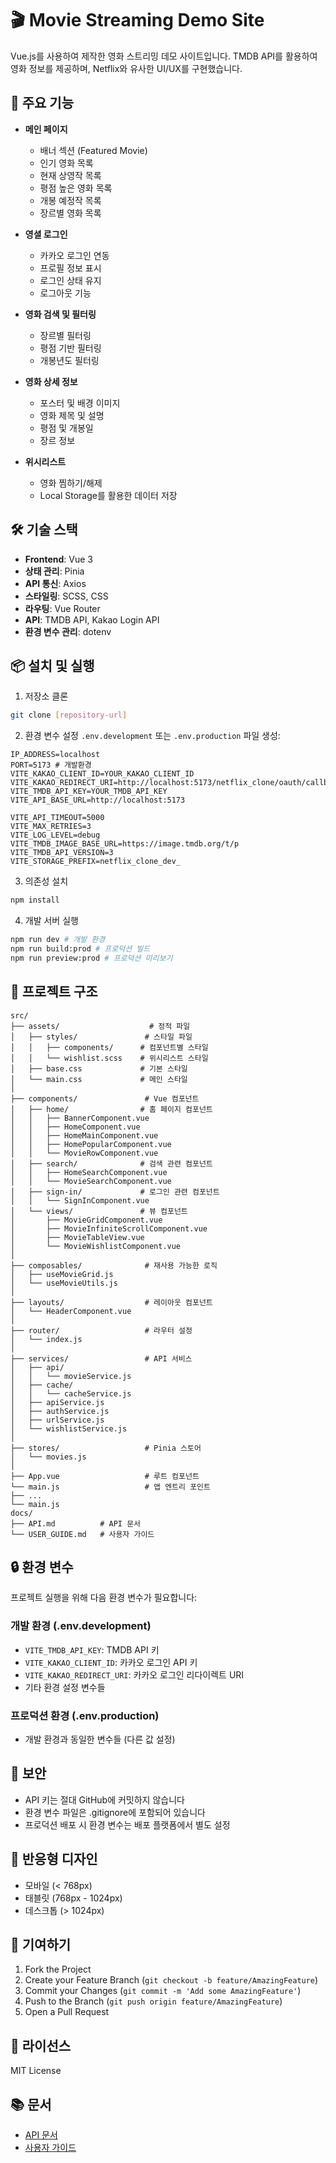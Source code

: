 # 🎬 Movie Streaming Demo Site

Vue.js를 사용하여 제작한 영화 스트리밍 데모 사이트입니다. TMDB API를 활용하여 영화 정보를 제공하며, Netflix와 유사한 UI/UX를 구현했습니다.

## 🚀 주요 기능

- **메인 페이지**
  - 배너 섹션 (Featured Movie)
  - 인기 영화 목록
  - 현재 상영작 목록
  - 평점 높은 영화 목록
  - 개봉 예정작 목록
  - 장르별 영화 목록

- **영셜 로그인**
  - 카카오 로그인 연동
  - 프로필 정보 표시
  - 로그인 상태 유지
  - 로그아웃 기능

- **영화 검색 및 필터링**
  - 장르별 필터링
  - 평점 기반 필터링
  - 개봉년도 필터링

- **영화 상세 정보**
  - 포스터 및 배경 이미지
  - 영화 제목 및 설명
  - 평점 및 개봉일
  - 장르 정보

- **위시리스트**
  - 영화 찜하기/해제
  - Local Storage를 활용한 데이터 저장

## 🛠 기술 스택

- **Frontend**: Vue 3
- **상태 관리**: Pinia
- **API 통신**: Axios
- **스타일링**: SCSS, CSS
- **라우팅**: Vue Router
- **API**: TMDB API, Kakao Login API
- **환경 변수 관리**: dotenv

## 📦 설치 및 실행

1. 저장소 클론
```bash
git clone [repository-url]
```

2. 환경 변수 설정
`.env.development` 또는 `.env.production` 파일 생성:
```plaintext
IP_ADDRESS=localhost
PORT=5173 # 개발환경
VITE_KAKAO_CLIENT_ID=YOUR_KAKAO_CLIENT_ID
VITE_KAKAO_REDIRECT_URI=http://localhost:5173/netflix_clone/oauth/callback/kakao
VITE_TMDB_API_KEY=YOUR_TMDB_API_KEY
VITE_API_BASE_URL=http://localhost:5173

VITE_API_TIMEOUT=5000
VITE_MAX_RETRIES=3
VITE_LOG_LEVEL=debug
VITE_TMDB_IMAGE_BASE_URL=https://image.tmdb.org/t/p
VITE_TMDB_API_VERSION=3
VITE_STORAGE_PREFIX=netflix_clone_dev_
```

3. 의존성 설치
```bash
npm install
```

4. 개발 서버 실행
```bash
npm run dev # 개발 환경
npm run build:prod # 프로덕션 빌드
npm run preview:prod # 프로덕션 미리보기
```

## 📁 프로젝트 구조

```
src/
├── assets/                    # 정적 파일
│   ├── styles/               # 스타일 파일
│   │   ├── components/      # 컴포넌트별 스타일
│   │   └── wishlist.scss    # 위시리스트 스타일
│   ├── base.css             # 기본 스타일
│   └── main.css             # 메인 스타일
│
├── components/               # Vue 컴포넌트
│   ├── home/                # 홈 페이지 컴포넌트
│   │   ├── BannerComponent.vue
│   │   ├── HomeComponent.vue
│   │   ├── HomeMainComponent.vue
│   │   ├── HomePopularComponent.vue
│   │   └── MovieRowComponent.vue
│   ├── search/              # 검색 관련 컴포넌트
│   │   ├── HomeSearchComponent.vue
│   │   └── MovieSearchComponent.vue
│   ├── sign-in/             # 로그인 관련 컴포넌트
│   │   └── SignInComponent.vue
│   └── views/               # 뷰 컴포넌트
│       ├── MovieGridComponent.vue
│       ├── MovieInfiniteScrollComponent.vue
│       ├── MovieTableView.vue
│       └── MovieWishlistComponent.vue
│
├── composables/              # 재사용 가능한 로직
│   ├── useMovieGrid.js
│   └── useMovieUtils.js
│
├── layouts/                  # 레이아웃 컴포넌트
│   └── HeaderComponent.vue
│
├── router/                   # 라우터 설정
│   └── index.js
│
├── services/                 # API 서비스
│   ├── api/
│   │   └── movieService.js
│   ├── cache/
│   │   └── cacheService.js
│   ├── apiService.js
│   ├── authService.js
│   ├── urlService.js
│   └── wishlistService.js
│
├── stores/                   # Pinia 스토어
│   └── movies.js
│
├── App.vue                   # 루트 컴포넌트
└── main.js                   # 앱 엔트리 포인트
├── ...
└── main.js
docs/
├── API.md          # API 문서
└── USER_GUIDE.md   # 사용자 가이드
```

## 🔒 환경 변수

프로젝트 실행을 위해 다음 환경 변수가 필요합니다:

### 개발 환경 (.env.development)
- `VITE_TMDB_API_KEY`: TMDB API 키
- `VITE_KAKAO_CLIENT_ID`: 카카오 로그인 API 키
- `VITE_KAKAO_REDIRECT_URI`: 카카오 로그인 리다이렉트 URI
- 기타 환경 설정 변수들

### 프로덕션 환경 (.env.production)
- 개발 환경과 동일한 변수들 (다른 값 설정)

## 🔐 보안

- API 키는 절대 GitHub에 커밋하지 않습니다
- 환경 변수 파일은 .gitignore에 포함되어 있습니다
- 프로덕션 배포 시 환경 변수는 배포 플랫폼에서 별도 설정

## 📱 반응형 디자인

- 모바일 (< 768px)
- 태블릿 (768px - 1024px)
- 데스크톱 (> 1024px)

## 🤝 기여하기

1. Fork the Project
2. Create your Feature Branch (`git checkout -b feature/AmazingFeature`)
3. Commit your Changes (`git commit -m 'Add some AmazingFeature'`)
4. Push to the Branch (`git push origin feature/AmazingFeature`)
5. Open a Pull Request

## 📝 라이선스

MIT License

## 📚 문서
- [API 문서](docs/API.md)
- [사용자 가이드](docs/USER_GUIDE.md)
